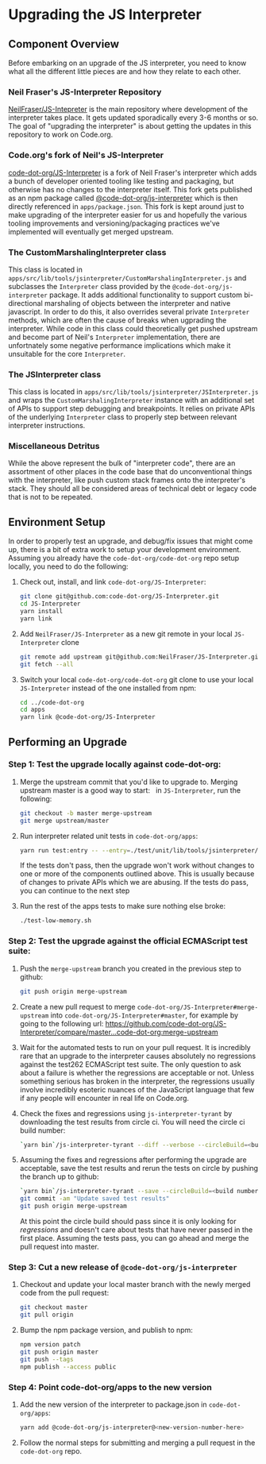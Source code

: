 # Upgrading the JS Interpreter

## Component Overview

Before embarking on an upgrade of the JS interpreter,
you need to know what all the different little pieces
are and how they relate to each other.

### Neil Fraser's JS-Interpreter Repository

[NeilFraser/JS-Intepreter](https://github.com/NeilFraser/JS-Interpreter)
is the main repository where development of the interpreter takes place. It gets updated
sporadically every 3-6 months or so. The goal of "upgrading the interpreter" is about
getting the updates in this repository to work on Code.org.

### Code.org's fork of Neil's JS-Interpreter

[code-dot-org/JS-Interpreter](https://github.com/code-dot-org/JS-Interpreter) is a fork
of Neil Fraser's interpreter which adds a bunch of developer oriented tooling like testing
and packaging, but otherwise has no changes to the interpreter itself. This fork
gets published as an npm package called
[@code-dot-org/js-interpreter](https://www.npmjs.com/package/@code-dot-org/js-interpreter)
which is then directly referenced in `apps/package.json`. This fork is kept around just
to make upgrading of the interpreter easier for us and hopefully the various
tooling improvements and versioning/packaging practices we've implemented will eventually
get merged upstream.

### The CustomMarshalingInterpreter class

This class is located in `apps/src/lib/tools/jsinterpreter/CustomMarshalingInterpreter.js`
and subclasses the `Interpreter` class provided by the `@code-dot-org/js-interpreter` package.
It adds additional functionality to support custom bi-directional marshaling of objects between
the interpreter and native javascript. In order to do this, it also overrides several private
`Interpreter` methods, which are often the cause of breaks when ugprading the interpreter. While
code in this class could theoretically get pushed upstream and become part of Neil's `Interpreter`
implementation, there are unfortnately some negative performance implications which make it
unsuitable for the core `Interpreter`.

### The JSInterpreter class

This class is located in `apps/src/lib/tools/jsinterpreter/JSInterpreter.js`
and wraps the `CustomMarshalingInterpreter` instance with an additional set
of APIs to support step debugging and breakpoints. It relies on private APIs
of the underlying `Interpreter` class to properly step between relevant interpreter
instructions.

### Miscellaneous Detritus

While the above represent the bulk of "interpreter code", there are an assortment of other places
in the code base that do unconventional things with the interpreter, like push custom stack frames
onto the interpreter's stack. They should all be considered areas of technical debt or legacy code
that is not to be repeated.

## Environment Setup

In order to properly test an upgrade, and debug/fix issues that might come up, there is a bit of
extra work to setup your development environment. Assuming you already have the
`code-dot-org/code-dot-org` repo setup locally, you need to do the following:

1. Check out, install, and link `code-dot-org/JS-Interpreter`:

   ```bash
   git clone git@github.com:code-dot-org/JS-Interpreter.git
   cd JS-Interpreter
   yarn install
   yarn link
   ```

2. Add `NeilFraser/JS-Interpreter` as a new git remote in your local `JS-Interpreter` clone

   ```bash
   git remote add upstream git@github.com:NeilFraser/JS-Interpreter.git
   git fetch --all
   ```

3. Switch your local `code-dot-org/code-dot-org` git clone to use your local `JS-Interpreter` instead
   of the one installed from npm:
   
   ```bash
   cd ../code-dot-org
   cd apps
   yarn link @code-dot-org/JS-Interpreter
   ```
   
## Performing an Upgrade

### Step 1: Test the upgrade locally against code-dot-org:

1. Merge the upstream commit that you'd like to upgrade to. Merging upstream master is a good way to start:
   in `JS-Interpreter`, run the following:

   ```bash
   git checkout -b master merge-upstream
   git merge upstream/master
   ```

1. Run interpreter related unit tests in `code-dot-org/apps`:

   ```bash
   yarn run test:entry -- --entry=./test/unit/lib/tools/jsinterpreter/
   ```
   
   If the tests don't pass, then the upgrade won't work without changes to one or more of the components
   outlined above. This is usually because of changes to private APIs which we are abusing. If the tests
   do pass, you can continue to the next step

1. Run the rest of the apps tests to make sure nothing else broke:

   ```bash
   ./test-low-memory.sh
   ```
   
### Step 2: Test the upgrade against the official ECMAScript test suite:

1. Push the `merge-upstream` branch you created in the previous step to github:

   ```bash
   git push origin merge-upstream
   ```

1. Create a new pull request to merge `code-dot-org/JS-Interpreter#merge-upstream` into `code-dot-org/JS-Interpreter#master`, for example by going to the following url: https://github.com/code-dot-org/JS-Interpreter/compare/master...code-dot-org:merge-upstream

1. Wait for the automated tests to run on your pull request. It is incredibly rare that an upgrade to the interpreter causes absolutely no regressions against the test262 ECMAScript test suite. The only question to ask about a failure is whether the regressions are acceptable or not. Unless something serious has broken in the interpreter, the regressions usually involve incredibly esoteric nuances of the JavaScript language that few if any people will encounter in real life on Code.org.

1. Check the fixes and regressions using `js-interpreter-tyrant` by downloading the test results from circle ci. You will need the circle ci build number:

   ```bash
   `yarn bin`/js-interpreter-tyrant --diff --verbose --circleBuild=<build number from circle ci>
   ```
   
1. Assuming the fixes and regressions after performing the upgrade are acceptable, save the test results and rerun the tests on circle by pushing the branch up to github:

   ```bash
   `yarn bin`/js-interpreter-tyrant --save --circleBuild=<build number from circle ci>
   git commit -am "Update saved test results"
   git push origin merge-upstream
   ```

   At this point the circle build should pass since it is only looking for _regressions_ and doesn't care about tests that have never passed in the first place. Assuming the tests pass, you can go ahead and merge the pull request into master.
   
### Step 3: Cut a new release of `@code-dot-org/js-interpreter`

1. Checkout and update your local master branch with the newly merged code from the pull request:

   ```bash
   git checkout master
   git pull origin
   ```
   
2. Bump the npm package version, and publish to npm:

   ```bash
   npm version patch
   git push origin master
   git push --tags
   npm publish --access public
   ```
   
### Step 4: Point code-dot-org/apps to the new version

1. Add the new version of the interpreter to package.json in `code-dot-org/apps`:

   ```bash
   yarn add @code-dot-org/js-interpreter@<new-version-number-here>
   ```

1. Follow the normal steps for submitting and merging a pull request in the `code-dot-org` repo.
